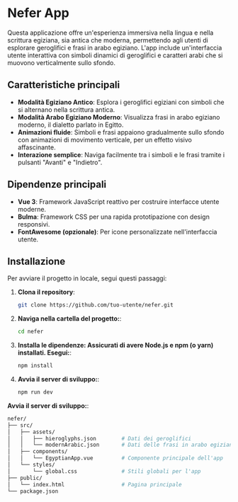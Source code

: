 # Nefer App

Questa applicazione offre un'esperienza immersiva nella lingua e nella scrittura egiziana, sia antica che moderna, permettendo agli utenti di esplorare geroglifici e frasi in arabo egiziano. L'app include un'interfaccia utente interattiva con simboli dinamici di geroglifici e caratteri arabi che si muovono verticalmente sullo sfondo.

## Caratteristiche principali

- **Modalità Egiziano Antico**: Esplora i geroglifici egiziani con simboli che si alternano nella scrittura antica.
- **Modalità Arabo Egiziano Moderno**: Visualizza frasi in arabo egiziano moderno, il dialetto parlato in Egitto.
- **Animazioni fluide**: Simboli e frasi appaiono gradualmente sullo sfondo con animazioni di movimento verticale, per un effetto visivo affascinante.
- **Interazione semplice**: Naviga facilmente tra i simboli e le frasi tramite i pulsanti "Avanti" e "Indietro".

## Dipendenze principali

- **Vue 3**: Framework JavaScript reattivo per costruire interfacce utente moderne.
- **Bulma**: Framework CSS per una rapida prototipazione con design responsivi.
- **FontAwesome (opzionale)**: Per icone personalizzate nell'interfaccia utente.

## Installazione

Per avviare il progetto in locale, segui questi passaggi:

1. **Clona il repository**:
   ```bash
   git clone https://github.com/tuo-utente/nefer.git

2. **Naviga nella cartella del progetto:**:
   ```bash
   cd nefer

3. **Installa le dipendenze: Assicurati di avere Node.js e npm (o yarn) installati. Esegui:**:
   ```bash
   npm install

4. **Avvia il server di sviluppo:**:
   ```bash
   npm run dev

**Avvia il server di sviluppo:**:
   ```bash
   nefer/
├── src/
│   ├── assets/
│   │   ├── hieroglyphs.json        # Dati dei geroglifici
│   │   └── modernArabic.json       # Dati delle frasi in arabo egiziano moderno
│   ├── components/
│   │   └── EgyptianApp.vue         # Componente principale dell'app
│   └── styles/
│       └── global.css              # Stili globali per l'app
├── public/
│   └── index.html                  # Pagina principale
└── package.json